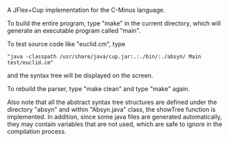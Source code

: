 A JFlex+Cup implementation for the C-Minus language.

  To build the entire program, type "make" in the current directory, which will 
generate an executable program called "main".

  To test source code like "euclid.cm", type 

    "java -classpath /usr/share/java/cup.jar:.:./bin/:./absyn/ Main test/euclid.cm"

and the syntax tree will be displayed on the screen.

  To rebuild the parser, type "make clean" and type "make" again.

  Also note that all the abstract syntax tree structures are defined under
the directory "absyn" and within "Absyn.java" class, the showTree function
is implemented.  In addition, since some java files are generated automatically,
they may contain variables that are not used, which are safe to ignore in
the compilation process.
